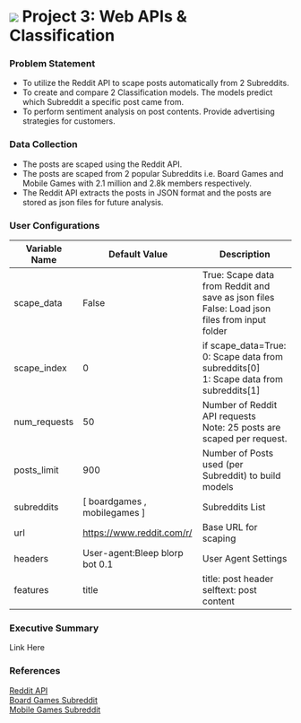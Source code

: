 # ![](https://ga-dash.s3.amazonaws.com/production/assets/logo-9f88ae6c9c3871690e33280fcf557f33.png) Project 3: Web APIs & Classification

### Problem Statement

- To utilize the Reddit API to scape posts automatically from 2 Subreddits.
- To create and compare 2 Classification models. The models predict which Subreddit a specific post came from. 
- To perform sentiment analysis on post contents. Provide advertising strategies for customers.

### Data Collection

- The posts are scaped using the Reddit API.
- The posts are scaped from 2 popular Subreddits i.e. Board Games and Mobile Games with 2.1 million and 2.8k members respectively.
- The Reddit API extracts the posts in JSON format and the posts are stored as json files for future analysis.

### User Configurations

| Variable Name | Default Value | Description |
| --- | --- | --- |
| scape_data | False | True: Scape data from Reddit and save as json files<br>False: Load json files from input folder |
| scape_index | 0 | if scape_data=True:<br>0: Scape data from subreddits[0]<br>1: Scape data from subreddits[1] |
| num_requests | 50 | Number of Reddit API requests<br>Note: 25 posts are scaped per request. |
| posts_limit | 900 | Number of Posts used (per Subreddit) to build models |
| subreddits | [ boardgames , mobilegames ] | Subreddits List |
| url | https://www.reddit.com/r/ | Base URL for scaping |
| headers | User-agent:Bleep blorp bot 0.1 | User Agent Settings |
| features | title | title: post header<br>selftext: post content |

### Executive Summary

Link Here

### References

[Reddit API](https://www.reddit.com/dev/api/)<br>
[Board Games Subreddit](https://www.reddit.com/r/boardgames/)<br>
[Mobile Games Subreddit](https://www.reddit.com/r/mobilegames/)
